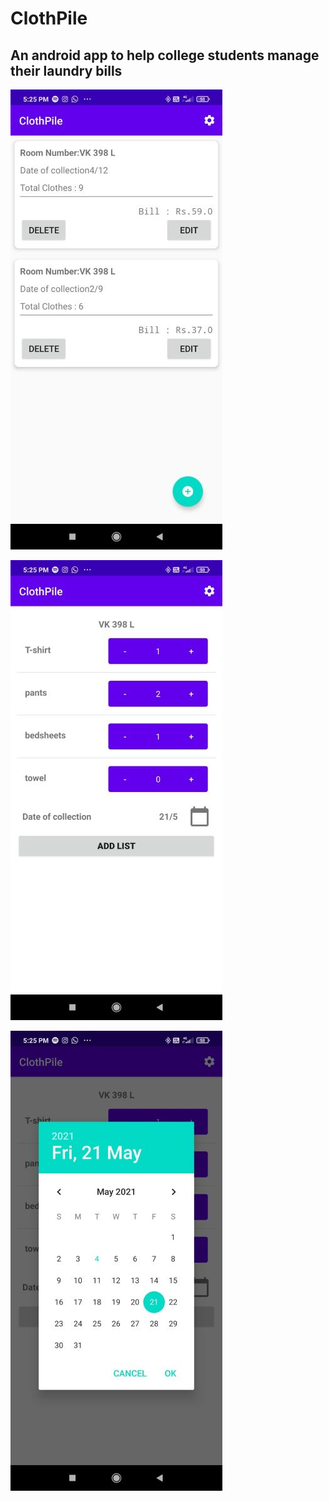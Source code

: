 # ClothPile

## An android app to help college students manage their laundry bills

![clothpile home](Screenshots/ss_home.jpg)

![clothpile add](Screenshots/ss_add.jpg)

![clothpile calendar](Screenshots/ss_calendar.jpg)



